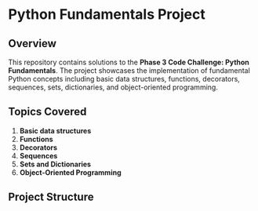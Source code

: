 # Python Fundamentals Project

## Overview

This repository contains solutions to the **Phase 3 Code Challenge: Python Fundamentals**. The project showcases the implementation of fundamental Python concepts including basic data structures, functions, decorators, sequences, sets, dictionaries, and object-oriented programming.

## Topics Covered

1. **Basic data structures**
2. **Functions**
3. **Decorators**
4. **Sequences**
5. **Sets and Dictionaries**
6. **Object-Oriented Programming**

## Project Structure

